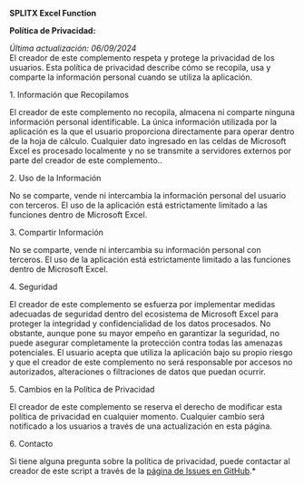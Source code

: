  **SPLITX  Excel Function**

 **Política de Privacidad:**

*Última actualización: 06/09/2024*  
El creador de este complemento respeta y protege la privacidad de los usuarios. Esta política de privacidad describe cómo se recopila, usa y comparte la información personal cuando se utiliza la aplicación.

1\. Información que Recopilamos

El creador de este complemento no recopila, almacena ni comparte ninguna información personal identificable. La única información utilizada por la aplicación es la que el usuario proporciona directamente para operar dentro de la hoja de cálculo. Cualquier dato ingresado en las celdas de Microsoft Excel es procesado localmente y no se transmite a servidores externos por parte del creador de este complemento..

2\. Uso de la Información

No se comparte, vende ni intercambia la información personal del usuario con terceros. El uso de la aplicación está estrictamente limitado a las funciones dentro de Microsoft Excel.

3\. Compartir Información

No se comparte, vende ni intercambia su información personal con terceros. El uso de la aplicación está estrictamente limitado a las funciones dentro de Microsoft Excel.

4\. Seguridad

El creador de este complemento se esfuerza por implementar medidas adecuadas de seguridad dentro del ecosistema de Microsoft Excel para proteger la integridad y confidencialidad de los datos procesados. No obstante, aunque pone su mayor empeño en garantizar la seguridad, no puede asegurar completamente la protección contra todas las amenazas potenciales. El usuario acepta que utiliza la aplicación bajo su propio riesgo y que el creador de este complemento no será responsable por accesos no autorizados, alteraciones o filtraciones de datos que puedan ocurrir.

5\. Cambios en la Política de Privacidad

El creador de este complemento se reserva el derecho de modificar esta política de privacidad en cualquier momento. Cualquier cambio será notificado a los usuarios a través de una actualización en esta página.

6\. Contacto

Si tiene alguna pregunta sobre la política de privacidad, puede contactar al creador de este script a través de la [página de Issues en GitHub](https://github.com/tu-usuario/tu-repositorio/issues).*

